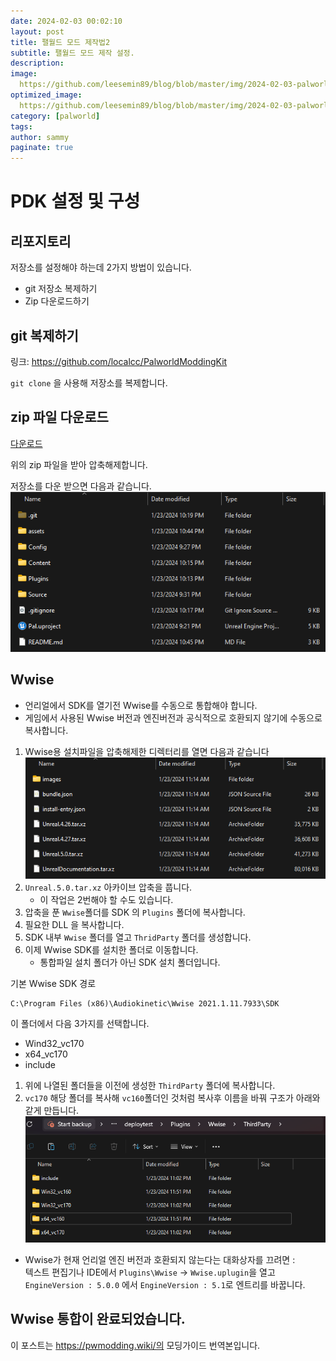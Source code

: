 ```yaml
---
date: 2024-02-03 00:02:10
layout: post
title: 팰월드 모드 제작법2
subtitle: 팰월드 모드 제작 설정.
description: 
image: 
  https://github.com/leesemin89/blog/blob/master/img/2024-02-03-palworld/title.jpg?raw=true
optimized_image:    
  https://github.com/leesemin89/blog/blob/master/img/2024-02-03-palworld/p_title.jpg?raw=true
category: [palworld]
tags:  
author: sammy
paginate: true
---
```


# PDK 설정 및 구성

## 리포지토리 

저장소를 설정해야 하는데 2가지 방법이 있습니다.
* git 저장소 복제하기
* Zip 다운로드하기

## git 복제하기

링크: https://github.com/localcc/PalworldModdingKit 

`git clone` 을 사용해 저장소를 복제합니다.

## zip 파일 다운로드

[다운로드](https://github.com/localcc/PalworldModdingKit/archive/HEAD.zip)

위의 zip 파일을 받아 압축해제합니다.

저장소를 다운 받으면 다음과 같습니다.
![파일](https://github.com/leesemin89/blog/blob/master/img/2024-02-03-palworld/main2/1.png?raw=true)

## Wwise
* 언리얼에서 SDK를 열기전 Wwise를 수동으로 통합해야 합니다. 
* 게임에서 사용된 Wwise 버전과 엔진버전과 공식적으로 호환되지 않기에 수동으로 복사합니다.

1. Wwise용 설치파일을 압축해제한 디렉터리를 열면 다음과 같습니다
![wwise](https://github.com/leesemin89/blog/blob/master/img/2024-02-03-palworld/main2/2.png?raw=true)
2. `Unreal.5.0.tar.xz` 아카이브 압축을 풉니다.
    * 이 작업은 2번해야 할 수도 있습니다.
3. 압축을 푼 `Wwise`폴더를 SDK 의 `Plugins` 폴더에 복사합니다.
4. 필요한 DLL 을 복사합니다.
5. SDK 내부 `Wwise` 폴더를 열고 `ThridParty` 폴더를 생성합니다.
6. 이제 Wwise SDK를 설치한 폴더로 이동합니다.
   * 통합파일 설치 폴더가 아닌 SDK 설치 폴더입니다.

기본 Wwise SDK 경로
```
C:\Program Files (x86)\Audiokinetic\Wwise 2021.1.11.7933\SDK
```

이 폴더에서 다음 3가지를 선택합니다.  
   * Wind32_vc170  
   * x64_vc170  
   * include  
1. 위에 나열된 폴더들을 이전에 생성한 `ThirdParty` 폴더에 복사합니다.  
2. `vc170` 해당 폴더를 복사해 `vc160`폴더인 것처럼 복사후 이름을 바꿔 구조가 아래와 같게 만듭니다.   
   ![복사](https://github.com/leesemin89/blog/blob/master/img/2024-02-03-palworld/main2/3.png?raw=true)
* Wwise가 현재 언리얼 엔진 버전과 호환되지 않는다는 대화상자를 끄려면 :  
  텍스트 편집기나 IDE에서 `Plugins\Wwise` ->  `Wwise.uplugin`을 열고  
  `EngineVersion : 5.0.0` 에서 `EngineVersion : 5.1`로 엔트리를 바꿉니다. 

Wwise 통합이 완료되었습니다.
---
이 포스트는 https://pwmodding.wiki/의 모딩가이드 번역본입니다.
